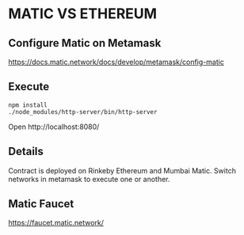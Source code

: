 # MATIC VS ETHEREUM

## Configure Matic on Metamask

https://docs.matic.network/docs/develop/metamask/config-matic

## Execute

```
npm install
./node_modules/http-server/bin/http-server
```

Open http://localhost:8080/

## Details

Contract is deployed on Rinkeby Ethereum and Mumbai Matic. Switch networks in metamask to execute one or another.

## Matic Faucet

https://faucet.matic.network/